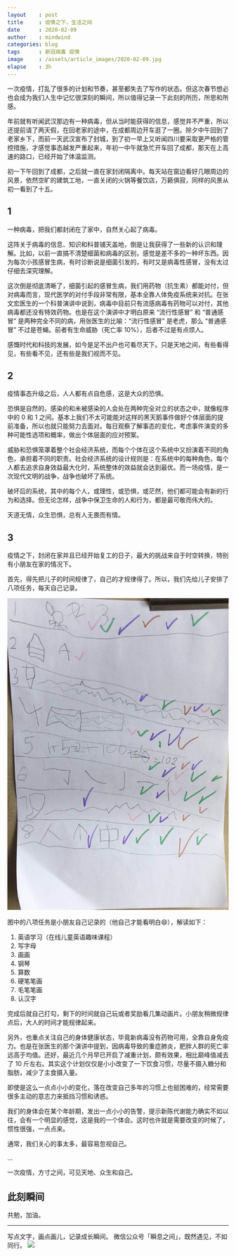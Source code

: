 ```yaml
---
layout    : post
title     : 疫情之下，生活之间
date      : 2020-02-09
author    : mindwind
categories: blog
tags      : 新冠病毒 疫情
image     : /assets/article_images/2020-02-09.jpg
elapse    : 3h
---
```


一次疫情，打乱了很多的计划和节奏，甚至都失去了写作的状态。但这次春节想必也会成为我们人生中记忆很深刻的瞬间，所以值得记录一下此刻的所历，所思和所感。

年前就有听闻武汉那边有一种病毒，但从当时能获得的信息，感觉并不严重，所以还提前请了两天假，在回老家的途中，在成都周边开车逛了一圈。除夕中午回到了老家乡下，而前一天武汉宣布了封城，到了初一早上又听闻四川要采取更严格的管控措施，才感觉事态越发严重起来，年初一中午就急忙开车回了成都，那天在上高速的路口，已经开始了体温监测。

初一下午回到了成都，之后就一直在家封闭隔离中。每天站在窗边看好几眼周边的风景，依然空旷的建筑工地，一直关闭的火锅等餐饮店，万籁俱寂，同样的风景从初一看到了十五。


## 1
一种病毒，把我们都封闭在了家中，自然关心起了病毒。

这阵关于病毒的信息、知识和科普铺天盖地，倒是让我获得了一些新的认识和理解。比如，以前一直搞不清楚细菌和病毒的区别，感觉是差不多的一种坏东西。因为每次小孩感冒生病，有时诊断说是细菌引发的，有时又是病毒性感冒，没有太过仔细去深究理解。

这次倒是彻底清晰了，细菌引起的感冒生病，我们用药物（抗生素）都能对付，但对病毒而言，现代医学的对付手段非常有限，基本全靠人体免疫系统来对抗。在张文宏医生的一个科普演讲中说到，病毒中目前只有流感病毒有药物可以对付，其他病毒都还没有特效药物。也是在这个演讲中才明白原来 “流行性感冒” 和 “普通感冒” 是两种完全不同的病，用张医生的比喻：“流行性感冒” 是老虎，那么 “普通感冒” 不过是苍蝇。前者有生命威胁（死亡率 10%），后者不过是有点烦人。

感慨时代和科技的发展，如今是足不出户也可看尽天下。只是天地之间，有些看得见，有些看不见，还有些是我们视而不见。


## 2
疫情事态升级之后，人人都有点自危感，这是大众的恐惧。

恐惧是自然的，感染的和未被感染的人会处在两种完全对立的状态之中，就像程序中的 0 和 1 之间。基本上我们不太可能能对这样的黑天鹅事件做好个体层面的提前准备，所以也就只能努力去面对。每日观察了解事态的变化，考虑事件演变的多种可能性选项和概率，做出个体层面的应对预案。

威胁和恐惧笼罩着整个社会经济系统，而每个个体在这个系统中又扮演着不同的角色，承担着不同的职责。社会经济系统的设计规则是：在系统中的每种角色，每个人都去追求自身效益最大化时，系统整体的效益就会达到最优。而一场疫情，是一次现代文明的战争，战争也破坏了系统。

破坏后的系统，其中的每个人，或理性，或恐惧，或茫然，他们都可能会有新的行为和选择。但无论怎样，战争中保卫生命的人和行为，都是最可敬而伟大的。

天道无情，众生恐惧，总有人无畏而有情。


## 3
疫情之下，封闭在家并且已经开始复工的日子，最大的挑战来自于时空转换，特别有小朋友在家的情况下。

首先，得先把儿子的时间规律了，自己的才规律得了。所以，我们先给儿子安排了八项任务，每天自己记录。

![](/assets/article_images/2020-02-09-1.jpg)

图中的八项任务是小朋友自己记录的（他自己才能看明白😄），解读如下：

  1. 英语学习（在线儿童英语趣味课程）
  2. 写字母
  3. 画画
  4. 钢琴
  5. 算数
  6. 硬笔笔画
  7. 毛笔笔画
  8. 认汉字

完成后就自己打勾，剩下的时间就自己玩或者奖励看几集动画片。小朋友稍微规律点后，大人的时间才能规律起来。

另外，也重点关注自己的身体健康状态，毕竟新病毒没有药物可用，全靠自身免疫力。也是在张医生的那个演讲中提到，因病毒导致的重症肺炎，肥胖人群的死亡率远高于均值。还好，最近几个月早已开启了减重计划，颇有效果，相比巅峰值减去了 10 斤左右。其实这个计划仅仅是小小改变了一下饮食习惯，尽量不摄入糖分和脂肪，减少了主食摄入量。

即使是这么一点点小小的变化，落在改变自己多年的习惯上也挺困难的，经常需要很多主动的意志力来抵挡习惯和诱惑。

我们的身体会在某个年龄期，发出一点小小的告警，提示新陈代谢能力确实不如以往，会有一个明显的感觉，这是我的一个体会。这时也许就是需要改变的时候了，惯性很强，一点点来。

通常，我们关心的事太多，最容易忽视自己。

...

一次疫情，方寸之间，可见天地、众生和自己。


## 此刻瞬间
共勉，加油。


---
写点文字，画点画儿，记录成长瞬间。
微信公众号「瞬息之间」，既然遇见，不如同行。
![](/assets/images/qrcode_wechat_avatar.jpg)
